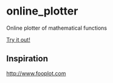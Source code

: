 # online_plotter
Online plotter of mathematical functions

[Try it out!](https://saona-raimundo.github.io/online_plotter)

## Inspiration

http://www.fooplot.com
